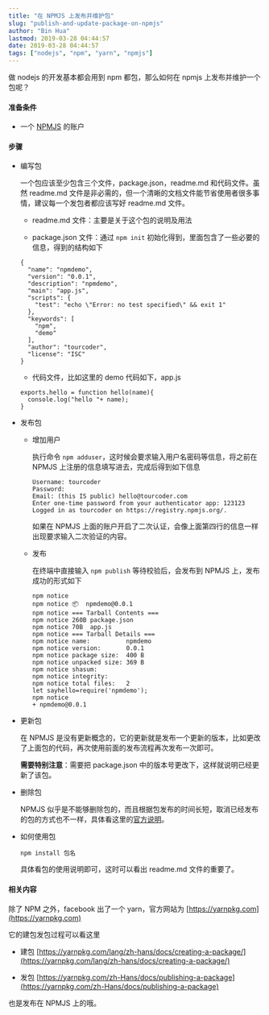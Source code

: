 ```yaml
---
title: "在 NPMJS 上发布并维护包"
slug: "publish-and-update-package-on-npmjs"
author: "Bin Hua"
lastmod: 2019-03-28 04:44:57
date: 2019-03-28 04:44:57
tags: ["nodejs", "npm", "yarn", "npmjs"]
---
```


做 nodejs 的开发基本都会用到 npm 都包，那么如何在 npmjs 上发布并维护一个包呢？

#### 准备条件

- 一个 [NPMJS](http://npmjs.com) 的账户

#### 步骤

- 编写包

    一个包应该至少包含三个文件，package.json，readme.md 和代码文件。虽然 readme.md 文件是非必需的，但一个清晰的文档文件能节省使用者很多事情，建议每一个发包者都应该写好 readme.md 文件。
    
    - readme.md 文件：主要是关于这个包的说明及用法

    - package.json 文件：通过 `npm init` 初始化得到，里面包含了一些必要的信息，得到的结构如下

    ```
    {
      "name": "npmdemo",
      "version": "0.0.1",
      "description": "npmdemo",
      "main": "app.js",
      "scripts": {
        "test": "echo \"Error: no test specified\" && exit 1"
      },
      "keywords": [
        "npm",
        "demo"
      ],
      "author": "tourcoder",
      "license": "ISC"
    }
    ```
    
    - 代码文件，比如这里的 demo 代码如下，app.js

    ```
    exports.hello = function hello(name){
      console.log("hello "+ name);
    }
    ```
    
- 发布包

    - 增加用户

        执行命令 `npm adduser`，这时候会要求输入用户名密码等信息，将之前在 NPMJS 上注册的信息填写进去，完成后得到如下信息
        
        ```
        Username: tourcoder
        Password:
        Email: (this IS public) hello@tourcoder.com
        Enter one-time password from your authenticator app: 123123
        Logged in as tourcoder on https://registry.npmjs.org/.
        ```
        
        如果在 NPMJS 上面的账户开启了二次认证，会像上面第四行的信息一样出现要求输入二次验证的内容。
        
    - 发布

        在终端中直接输入 `npm publish` 等待校验后，会发布到 NPMJS 上，发布成功的形式如下
        
        ```
        npm notice
        npm notice 📦  npmdemo@0.0.1
        npm notice === Tarball Contents ===
        npm notice 260B package.json
        npm notice 70B  app.js
        npm notice === Tarball Details ===
        npm notice name:          npmdemo
        npm notice version:       0.0.1
        npm notice package size:  400 B
        npm notice unpacked size: 369 B
        npm notice shasum:        
        npm notice integrity:     
        npm notice total files:   2
        let sayhello=require('npmdemo');
        npm notice
        + npmdemo@0.0.1
        ```
        
- 更新包

    在 NPMJS 是没有更新概念的，它的更新就是发布一个更新的版本，比如更改了上面包的代码，再次使用前面的发布流程再次发布一次即可。
        
    **需要特别注意**：需要把 package.json 中的版本号更改下，这样就说明已经更新了该包。
    
- 删除包

    NPMJS 似乎是不能够删除包的，而且根据包发布的时间长短，取消已经发布的包的方式也不一样，具体看这里的[官方说明](https://www.npmjs.com/policies/unpublish)。
    
- 如何使用包

    ```
    npm install 包名
    ```
    
    具体看包的使用说明即可，这时可以看出 readme.md 文件的重要了。
    
#### 相关内容

除了 NPM 之外，facebook 出了一个 yarn，官方网站为 [https://yarnpkg.com](https://yarnpkg.com)

它的建包发包过程可以看这里 

- 建包 [https://yarnpkg.com/lang/zh-hans/docs/creating-a-package/](https://yarnpkg.com/lang/zh-hans/docs/creating-a-package/)

- 发包 [https://yarnpkg.com/zh-Hans/docs/publishing-a-package](https://yarnpkg.com/zh-Hans/docs/publishing-a-package)

也是发布在 NPMJS 上的哦。